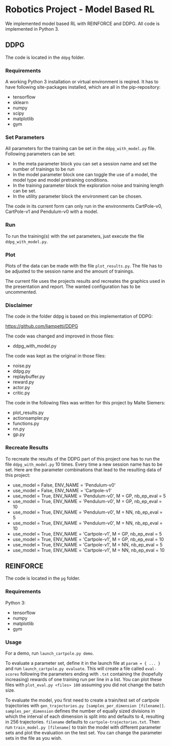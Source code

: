 # Robotics Project - Model Based RL

We implemented model based RL with REINFORCE and DDPG. All code is implemented in Python 3.

## DDPG

The code is located in the `ddpg` folder.

### Requirements

A working Python 3 installation or virtual environment is reqired. It has to have following site-packages installed, which are all in the pip-repository:

* tensorflow
* sklearn
* numpy
* scipy
* matplotlib
* gym

### Set Parameters

All parameters for the training can be set in the `ddpg_with_model.py` file. Following parameters can be set:

* In the meta parameter block you can set a session name and set the number of trainings to be run
* In the model parameter block one can toggle the use of a model, the model type and model pretraining conditions.
* In the training parameter block the exploration noise and training length can be set.
* In the utility parameter block the environment can be chosen.

The code in its current form can only run in the environments CartPole-v0, CartPole-v1 and Pendulum-v0 with a model.

### Run

To run the training(s) with the set parameters, just execute the file `ddpg_with_model.py`.

### Plot

Plots of the data can be made with the file `plot_results.py`. The file has to be adjusted to the session name and the amount of trainings.

The current file uses the projects results and recreates the graphics used in the presentation and report. The wanted configuration has to be uncommented.

### Disclaimer

The code in the folder ddpg is based on this implementation of DDPG:

https://github.com/liampetti/DDPG

The code was changed and improved in those files:

* ddpg_with_model.py

The code was kept as the original in those files:

* noise.py
* ddpg.py
* replaybuffer.py
* reward.py
* actor.py
* critic.py

The code in the  following files was written for this project by Malte Siemers:

* plot_results.py
* actionsampler.py
* functions.py
* nn.py
* gp.py

### Recreate Results

To recreate the results of the DDPG part of this project one has to run the file `ddpg_with_model.py` 10 times.
Every time a new session name has to be set. Here are the parameter combinations that lead to the resulting data of this project:

* use_model = False, ENV_NAME = 'Pendulum-v0'
* use_model = False, ENV_NAME = 'Cartpole-v1'
* use_model = True, ENV_NAME = 'Pendulum-v0', M = GP, nb_ep_eval = 5
* use_model = True, ENV_NAME = 'Pendulum-v0', M = GP, nb_ep_eval = 10
* use_model = True, ENV_NAME = 'Pendulum-v0', M = NN, nb_ep_eval = 5
* use_model = True, ENV_NAME = 'Pendulum-v0', M = NN, nb_ep_eval = 10
* use_model = True, ENV_NAME = 'Cartpole-v1', M = GP, nb_ep_eval = 5
* use_model = True, ENV_NAME = 'Cartpole-v1', M = GP, nb_ep_eval = 10
* use_model = True, ENV_NAME = 'Cartpole-v1', M = NN, nb_ep_eval = 5
* use_model = True, ENV_NAME = 'Cartpole-v1', M = NN, nb_ep_eval = 10

## REINFORCE

The code is located in the `pg` folder.

### Requirements

Python 3:
* tensorflow
* numpy
* matplotlib
* gym

### Usage

For a demo, run `launch_cartpole.py demo`.

To evaluate a parameter set, define it in the launch file at `param = { ... }` and run `launch_cartpole.py evaluate`.
This will create a file called `eval-scores` following the parameters ending with `.txt` containing the (hopefully increasing) rewards of one training run per line in a list.
You can plot these files with `plot_eval.py <files> 100` assuming you did not change the batch size.

To evaluate the model, you first need to create a train/test set of cartpole trajectories with `gen_trajectories.py [samples_per_dimension [filename]]`.
`samples_per_dimension` defines the number of equally sized divisions in which the interval of each dimension is split into and defaults to 4, resulting in 256 trajectories.
`filename` defaults to `cartpole-trajectories.txt`.
Then run `train_model.py [filename]` to train the model with different parameter sets and plot the evaluation on the test set.
You can change the parameter sets in the file as you wish.
